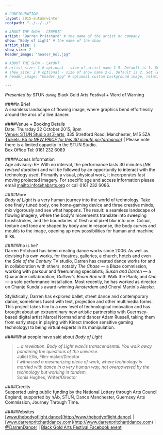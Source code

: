 ```yaml
---

# CONFIGURATION
layout: 2015-autumnwinter
rootpath: "../../../"

# ABOUT THE SHOW - GENERIC
artist: "Darren Pritchard" # the name of the artist or company
show: "Body of Light" # the name of the show
artist_size: 1
show_size: 2
header_image: "header_bol.jpg"

# ABOUT THE SHOW - LAYOUT
# artist_size: 1 # optional - size of artist name 1-5. Default is 1. Set longer names to lower values
# show_size: 2 # optional - size of show name 2-5. Default is 2. Set longer names to lower values
# header_image: "header.jpg" # optional custom background image, relative to current page

---
```

*Presented by* STUN <small>*during*</small> Black Gold Arts Festival *+* Word of Warning       
           
####In Brief     
A seamless landscape of flowing image, where graphics bend effortlessly around the arcs of a live dancer.        
          
####Venue + Booking Details       
Date: Thursday 22 October 2015, 8pm              
[Venue: STUN Studio at Z-arts](http://www.z-arts.org/about-us/getting-here), 335 Stretford Road, Manchester, M15 5ZA          
[Tickets: £5 (*a NEW PRICE for this 30 minute performance*)](http://www.z-arts.org/events/body-of-light) | Please note there is a limited capacity in the STUN Studio.         
Box Office Tel: 0161 232 6089         
        
####Access Information      
Age advisory: 6+ With no interval, the performance lasts 30 minutes (*NB revised duration*) and will be followed by an opportunity to interact with the technology used. Primarily a visual, physical work, it incorporates fast moving projected imagery. For specific age and access information please email <mailto:info@habarts.org> or call 0161 232 6086.    
      
####More        
*Body of Light* is a very human journey into the world of technology. Take one finely tuned body, one home-gaming device and three creative minds, mix vigorously and see what happens. The result: a seamless landscape of flowing imagery, where the body's movements translate into sweeping brushstrokes, and the boundaries of flesh and pixel blur into one. Colour, texture and tone are shaped by body and in response, the body curves and moulds to the image, opening up new possibilities for human and machine alike.        
        
####Who is he?    
Darren Pritchard has been creating dance works since 2006. As well as devising his own works, for theatres, galleries, a church, hotels and even the *Sale of the Century* TV studio, Darren has created dance works for and in collaboration with others, notably *The Chase* — a Blaze commission, working with parkour and freerunning specialists; *Susan and Darren* — a Quarantine collaboration; *Gulliver's Boom Box* with Walk the Plank; and *One* — a solo performance installation. Most recently, he has worked as director on Chanje Kunda's award-winning *Amsterdam* and Cheryl Martin's *Alaska*.   
        
Stylistically, Darren has explored ballet, street dance and contemporary dance, sometimes fused with text, projection and other multimedia forms. This project takes him to a new level of technological innovation and has brought about an extraordinary new artistic partnership with Guernsey-based digital artist Marcel Normand and dancer Adam Russell, taking them from early steps in playing with Kinect (motion sensitive gaming technology) to being virtual experts in its manipulation.          
         
####What people have said about *Body of Light*        
>*…a revelation. Body of Light was/is transcendental. You walk away pondering the questions of the universe.*<br>Juliet Ellis, Film-maker/Director        
>*I witnessed a mesmerizing piece of work, where technology is married with dance in a very human way, not overpowered by the technology but working in tandem.*<br>Sonia Hughes, Writer/Director       
        
####Credits         
Supported using public funding by the National Lottery through Arts Council England; supported by hÅb, STUN, Dance Manchester, Guernsey Arts Commission, Journey Through Time.
         
####Websites    
[www.thebodyoflight.dance](http://www.thebodyoflight.dance) | [www.darrenpritcharddance.com](http://www.darrenpritcharddance.com) | [@DarrenDancer](http://twitter.com/DarrenDancer) | [Black Gold Arts Festival Facebook event](http://www.facebook.com/events/942571815809180)
